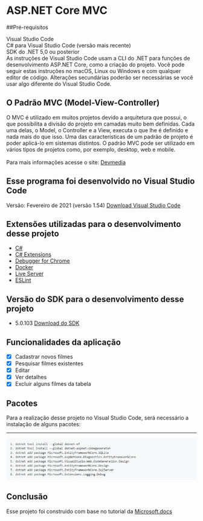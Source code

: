 <h1>ASP.NET Core MVC</h1>

##Pré-requisitos<br>

Visual Studio Code<br>
C# para Visual Studio Code (versão mais recente)<br>
SDK do .NET 5,0 ou posterior<br>
As instruções de Visual Studio Code usam a CLI do .NET para funções de desenvolvimento ASP.NET Core, como a criação do projeto. Você pode seguir estas instruções no macOS, Linux ou Windows e com qualquer editor de código. Alterações secundárias poderão ser necessárias se você usar algo diferente do Visual Studio Code.

<h2>O Padrão MVC (Model-View-Controller)</h2>
O MVC é utilizado em muitos projetos devido a arquitetura que possui, o que possibilita a divisão do projeto em camadas muito bem definidas. Cada uma delas, o Model, o Controller e a View, executa o que lhe é definido e nada mais do que isso.
Uma das características de um padrão de projeto é poder aplicá-lo em sistemas distintos. O padrão MVC pode ser utilizado em vários tipos de projetos como, por exemplo, desktop, web e mobile.<br><br>
Para mais informações acesse o site: <a href="https://www.devmedia.com.br/introducao-ao-padrao-mvc/29308">Devmedia</a>

<h2>Esse programa foi desenvolvido no Visual Studio Code</h2>
Versão: Fevereiro de 2021 (versão 1.54) <a href="https://code.visualstudio.com/download">Download Visual Studio Code</a>

<h2>Extensões utilizadas para o desenvolvimento desse projeto</h2>

- <a href="https://marketplace.visualstudio.com/items?itemName=ms-dotnettools.csharp">C#</a>
- <a href="https://marketplace.visualstudio.com/items?itemName=kreativ-software.csharpextensions">C# Extensions</a>
- <a href="https://marketplace.visualstudio.com/items?itemName=msjsdiag.debugger-for-chrome">Debugger for Chrome</a>
- <a href="https://www.docker.com/">Docker</a>
- <a href="https://marketplace.visualstudio.com/items?itemName=ritwickdey.LiveServer">Live Server</a>
- <a href="https://marketplace.visualstudio.com/items?itemName=dbaeumer.vscode-eslint">ESLint</a>

<h2>Versão do SDK para o desenvolvimento desse projeto</h2>

- 5.0.103 <a href="https://dotnet.microsoft.com/download">Download do SDK</a>

<h2>Funcionalidades da aplicação</h2>

- [x] Cadastrar novos filmes
- [x] Pesquisar filmes existentes 
- [x] Editar
- [x] Ver detalhes
- [x] Excluir alguns filmes da tabela

<h2>Pacotes</h2>
Para a realização desse projeto no Visual Studio Code, será necessário a instalação de alguns pacotes:
<hr>

![Pacotes!](https://raw.githubusercontent.com/LucasGaldinno/Tarefa-1/main/Screenshots/Pacotes.jpg)

<h2>Conclusão</h2>
Esse projeto foi construido com base no tutorial da <a href="https://docs.microsoft.com/pt-br/aspnet/core/tutorials/first-mvc-app/start-mvc?view=aspnetcore-5.0&tabs=visual-studio">Microsoft.docs</a> 
